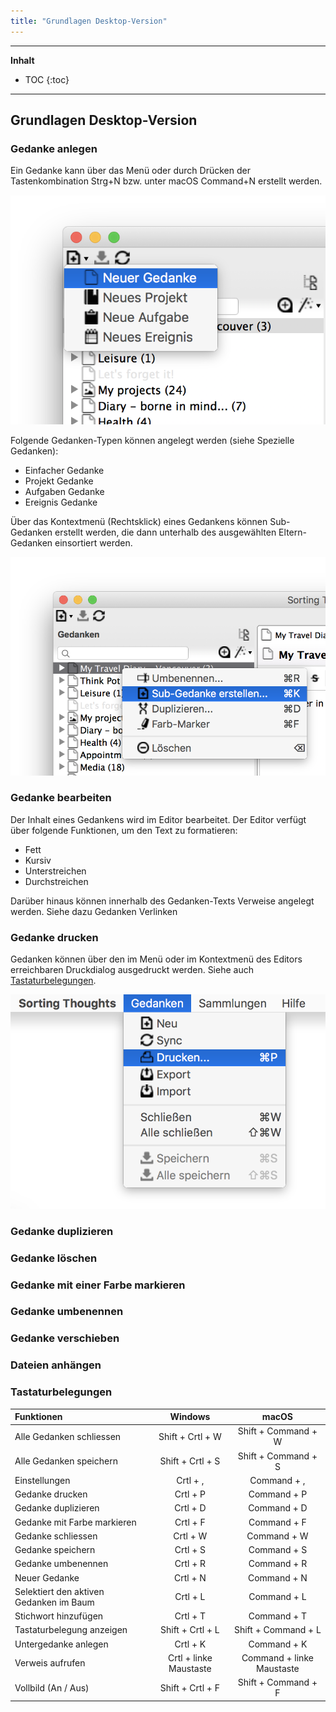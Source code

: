 ```yaml
---
title: "Grundlagen Desktop-Version"
---
```

---------------
__Inhalt__
* TOC
{:toc}
---------------

## Grundlagen Desktop-Version

### Gedanke anlegen

Ein Gedanke kann über das Menü oder durch Drücken der Tastenkombination Strg+N bzw. unter macOS Command+N erstellt werden.

![Neuer Gedanke Menü](../assets/images/neuer-gedanke-menu.png)

Folgende Gedanken-Typen können angelegt werden (siehe Spezielle Gedanken):
- Einfacher Gedanke
- Projekt Gedanke
- Aufgaben Gedanke
- Ereignis Gedanke

Über das Kontextmenü (Rechtsklick) eines Gedankens können Sub-Gedanken erstellt werden, die dann unterhalb des ausgewählten Eltern-Gedanken einsortiert werden.

![Sub Gedanke erstellen](../assets/images/sub-gedanke-erstellen.png)

### Gedanke bearbeiten

Der Inhalt eines Gedankens wird im Editor bearbeitet. Der Editor verfügt über folgende Funktionen, um den Text zu formatieren:

- Fett
- Kursiv
- Unterstreichen
- Durchstreichen

Darüber hinaus können innerhalb des Gedanken-Texts Verweise angelegt werden. Siehe dazu Gedanken Verlinken

### Gedanke drucken

Gedanken können über den im Menü oder im Kontextmenü des Editors erreichbaren Druckdialog ausgedruckt werden. Siehe auch [Tastaturbelegungen](#Tastaturbelegungen).

![Drucken Menü](../assets/images/drucken-menu.png)

### Gedanke duplizieren
### Gedanke löschen
### Gedanke mit einer Farbe markieren
### Gedanke umbenennen
### Gedanke verschieben
### Dateien anhängen
### Tastaturbelegungen


| Funktionen | Windows | macOS
|:--------|:-------:|:-------:|
|Alle Gedanken schliessen | Shift + Crtl + W | Shift + Command + W |
|Alle Gedanken speichern | Shift + Crtl + S | Shift + Command + S |
|Einstellungen |Crtl + , | Command + , |
|Gedanke drucken |Crtl + P | Command + P |
|Gedanke duplizieren | Crtl + D | Command + D |
|Gedanke mit Farbe markieren | Crtl + F | Command + F |
|Gedanke schliessen | Crtl + W | Command + W |
|Gedanke speichern |Crtl + S | Command + S |
|Gedanke umbenennen |Crtl + R | Command + R |
|Neuer Gedanke |Crtl + N | Command + N |
|Selektiert den aktiven Gedanken im Baum |Crtl + L | Command + L |
|Stichwort hinzufügen |Crtl + T | Command + T |
|Tastaturbelegung anzeigen | Shift + Crtl + L | Shift + Command  + L |
|Untergedanke anlegen |Crtl + K | Command + K |
|Verweis aufrufen |Crtl + linke Maustaste | Command + linke Maustaste |
|Vollbild (An / Aus) | Shift + Crtl + F | Shift + Command  + F |
